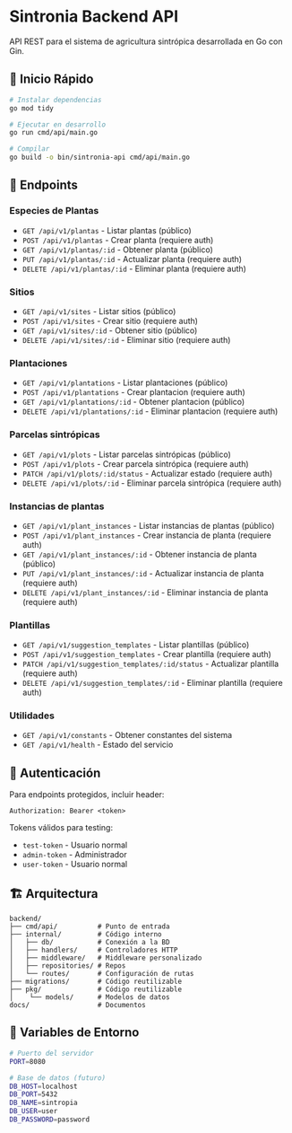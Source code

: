# Sintronia Backend API

API REST para el sistema de agricultura sintrópica desarrollada en Go con Gin.

## 🚀 Inicio Rápido

```bash
# Instalar dependencias
go mod tidy

# Ejecutar en desarrollo
go run cmd/api/main.go

# Compilar
go build -o bin/sintronia-api cmd/api/main.go
```

## 📡 Endpoints

### Especies de Plantas
- `GET /api/v1/plantas` - Listar plantas (público)
- `POST /api/v1/plantas` - Crear planta (requiere auth)
- `GET /api/v1/plantas/:id` - Obtener planta (público)
- `PUT /api/v1/plantas/:id` - Actualizar planta (requiere auth)
- `DELETE /api/v1/plantas/:id` - Eliminar planta (requiere auth)

### Sitios
- `GET /api/v1/sites` - Listar sitios (público)
- `POST /api/v1/sites` - Crear sitio (requiere auth)
- `GET /api/v1/sites/:id` - Obtener sitio (público)
- `DELETE /api/v1/sites/:id` - Eliminar sitio (requiere auth)

### Plantaciones
- `GET /api/v1/plantations` - Listar plantaciones (público)
- `POST /api/v1/plantations` - Crear plantacion (requiere auth)
- `GET /api/v1/plantations/:id` - Obtener plantacion (público)
- `DELETE /api/v1/plantations/:id` - Eliminar plantacion (requiere auth)

### Parcelas sintrópicas
- `GET /api/v1/plots` - Listar parcelas sintrópicas (público)
- `POST /api/v1/plots` - Crear parcela sintrópica (requiere auth)
- `PATCH /api/v1/plots/:id/status` - Actualizar estado (requiere auth)
- `DELETE /api/v1/plots/:id` - Eliminar parcela sintrópica (requiere auth)

### Instancias de plantas
- `GET /api/v1/plant_instances` - Listar instancias de plantas (público)
- `POST /api/v1/plant_instances` - Crear instancia de planta (requiere auth)
- `GET /api/v1/plant_instances/:id` - Obtener instancia de planta (público)
- `PUT /api/v1/plant_instances/:id` - Actualizar instancia de planta (requiere auth)
- `DELETE /api/v1/plant_instances/:id` - Eliminar instancia de planta (requiere auth)

### Plantillas
- `GET /api/v1/suggestion_templates` - Listar plantillas (público)
- `POST /api/v1/suggestion_templates` - Crear plantilla (requiere auth)
- `PATCH /api/v1/suggestion_templates/:id/status` - Actualizar plantilla (requiere auth)
- `DELETE /api/v1/suggestion_templates/:id` - Eliminar plantilla (requiere auth)

### Utilidades
- `GET /api/v1/constants` - Obtener constantes del sistema
- `GET /api/v1/health` - Estado del servicio

## 🔐 Autenticación

Para endpoints protegidos, incluir header:
```
Authorization: Bearer <token>
```

Tokens válidos para testing:
- `test-token` - Usuario normal
- `admin-token` - Administrador
- `user-token` - Usuario normal

## 🏗️ Arquitectura

```
backend/
├── cmd/api/          # Punto de entrada
├── internal/         # Código interno
│   ├── db/           # Conexión a la BD
│   ├── handlers/     # Controladores HTTP
│   ├── middleware/   # Middleware personalizado
│   ├── repositories/ # Repos
│   └── routes/       # Configuración de rutas
├── migrations/       # Código reutilizable
├── pkg/              # Código reutilizable
│    └── models/      # Modelos de datos
docs/                 # Documentos

```

## 🌱 Variables de Entorno

```bash
# Puerto del servidor
PORT=8080

# Base de datos (futuro)
DB_HOST=localhost
DB_PORT=5432
DB_NAME=sintropia
DB_USER=user
DB_PASSWORD=password
```
